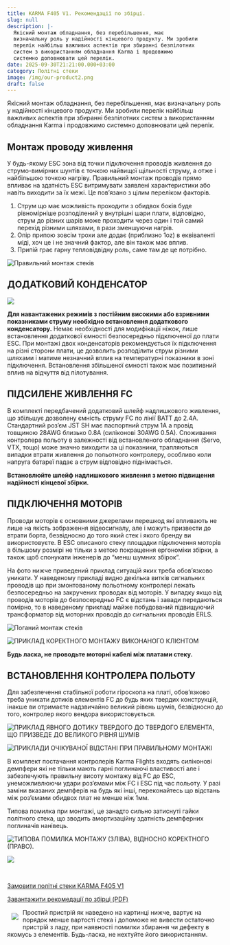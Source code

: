 ```yaml
---
title: KARMA F405 V1. Рекомендації по збірці.
slug: null
description: |-
  Якісний монтаж обладнання, без перебільшення, має
  визначальну роль у надійності кінцевого продукту. Ми зробили
  перелік найбільш важливих аспектів при збиранні безпілотних
  систем з використанням обладнання Karma і продовжимо
  системно доповнювати цей перелік.
date: 2025-09-30T21:21:00.000+03:00
category: Політні стеки
image: /img/our-product2.png
draft: false
---
```

<p class="text-center">Якісний монтаж обладнання, без перебільшення, має 
визначальну роль у надійності кінцевого продукту. Ми зробили 
перелік найбільш важливих аспектів при збиранні безпілотних 
систем з використанням обладнання Karma і продовжимо 
системно доповнювати цей перелік. 
</p>
<h2>Монтаж проводу живлення</h2>
<p>У будь-якому ESC зона від точки підключення проводів живлення до
струмо-вимірних шунтів є точкою найвищої щільності струму, а отже і
найбільшою точкою нагріву. Правильний монтаж проводів прямо впливає на
здатність ESC витримувати заявлені характеристики або навіть виходити за їх
межі. Це пов’язано з цілим переліком факторів. </p>

<ol>
<li>Струм що має можливість проходити з обидвох боків буде рівномірніше
розподілений у внутрішні шари плати, відповідно, струм до різних шарів
може проходити через один і той самий перехід різними шляхами, в рази
зменшуючи нагрів.</li>
<li>Опір припою зовсім трохи але додає (приблизно 1oz) в еквіваленті міді, хоч це і не значний фактор,  але він також має вплив.</li>
<li>Припій грає гарну тепловідвідну роль, саме там де це потрібно.</li>
</ol>
<div class="text-center">

![Правильний монтаж стеків](/img/pravilniy_montaz_stekiv.jpg "Правильний монтаж політних стеків")

</div>

<h2>ДОДАТКОВИЙ КОНДЕНСАТОР</h2>

<div class="text-center">

![](/img/kondensator.jpg)

</div>

<p>
<strong>Для навантажених режимів з постійним високими або взривними
показниками струму необхідно встановлення додаткового конденсатору.</strong>
Немає необхідності для модифікації ніжок, лише встановлення додаткової
ємності безпосередньо підключеної до плати ESC. При монтажі двох
конденсаторів рекомендується їх підключення на різні сторони плати, це
дозволить розподілити струм різними шляхами і матиме незначний вплив на
температурні показники в зоні підключення. Встановлення збільшеної ємності
також має позитивний вплив на відчуття від пілотування.

</p>

<h2>ПІДСИЛЕНЕ ЖИВЛЕННЯ FC</h2>

<p>
В комплекті передбачений додатковий шлейф надлишкового живлення, що 
збільшує дозволену ємність струму FC по лінії BATT до 2.4А. Стандартний роз’єм 
JST SH має паспортний струм 1А а провід товщиною 28AWG близько 0.8A 
(силіконові 30AWG 0.5A). Споживання контролера польоту в залежності від 
встановленого обладнання (Servo, VTX, тощо) може значно виходити за ці 
показники, трапляються випадки втрати живлення до польотного контролеру, 
особливо коли напруга батареї падає а струм відповідно піднімається.
</p>

<p><strong>
Встановлюйте шлейф надлишкового живлення з метою підвищення 
надійності кінцевої збірки. 

</strong></p>

<h2>
ПІДКЛЮЧЕННЯ МОТОРІВ 

</h2>

<p>
Проводи моторів є основними джерелами перешкод які впливають не лише на 
якість зображення відеосигналу, але і можуть призвести до втрати борта, 
безвідносно до того який стек і якого бренду ви використовуєте. В ESC 
описаного стеку площадки підключення моторів в більшому розмірі не тільки з 
метою покращення ергономіки збірки, а також щоб спонукати інженерів до 
“менш шумних збірок”. 

</p>

<p>
На фото нижче приведений приклад ситуацій яких треба обов’язково уникати. 
У наведеному прикладі видно декілька витків сигнальних проводів що при 
змонтованому польотному контролері лежать безпосередньо на закручених 
проводах від моторів. У випадку якщо від проводів моторів до безпосередньо 
FC є відстань і завади передаються помірно, то в наведеному прикладі майже 
побудований підвищуючий трансформатор від моторних проводів до 
сигнальних проводів ERLS.

</p>

<div class="text-center">

![Поганий монтаж стеків](/img/bad_montaz.jpg)

![ПРИКЛАД КОРЕКТНОГО  МОНТАЖУ ВИКОНАНОГО  КЛІЄНТОМ](/img/good_montaz.jpg)

<p><strong>
Будь ласка, не проводьте моторні кабелі між платами стеку. 

</strong></p>

</div>

<h2>
ВСТАНОВЛЕННЯ КОНТРОЛЕРА ПОЛЬОТУ
</h2>
<p>
Для забезпечення стабільної роботи гіроскопа на платі, обов’язково треба 
уникати дотиків елементів FC до будь яких твердих конструкцій, інакше ви 
отримаєте надзвичайно великий рівень шумів, безвідносно до того, контролер 
якого вендора використовується. 

</p>

![ПРИКЛАД  ЯВНОГО ДОТИКУ  ТВЕРДОГО ДО ТВЕРДОГО  ЕЛЕМЕНТА, ЩО ПРИЗВЕДЕ  ДО ВЕЛИКОГО РІВНЯ ШУМІВ](/img/kontroler-bad.jpg)

![ПРИКЛАДИ ОЧІКУВАНОЇ  ВІДСТАНІ ПРИ  ПРАВИЛЬНОМУ МОНТАЖІ](/img/kontroler-good.jpg)

<p>
В комплект постачання контролерів Karma Flights входять силіконові 
демпфери які не тільки мають гарні поглинаючі властивості але і забезпечують 
правильну висоту монтажу від FC до ESC, унеможливлюючи удари роз’ємами 
між FC і ESC під час польоту. У разі заміни вказаних демпферів на будь які інші, 
переконайтесь що відстань між роз’ємами обидвох плат не менше ніж 1мм.

</p>

<p>
Типова помилка при монтажі, це занадто сильно затиснуті гайки політного 
стека, що зводить амортизаційну здатність демпферних поглиначів нанівець.

</p>

<div class="text-center">

![ТИПОВА ПОМИЛКА МОНТАЖУ (ЗЛІВА), ВІДНОСНО КОРЕКТНОГО (ПРАВО). ](/img/momtaz-stekiv-no.jpg)

![](/img/giroskop.jpg)




<p class="text-center">
<br>

<a href="/catalog/flight-stack-karma-f405-v1/">

Замовити політні стеки  KARMA F405 V1
</a><br>

<a href="/assets/Karma_best_practices_UA.pdf">

Завантажити рекомедації по збірці (PDF)</a>

</p>
<img src="/img/stack.png" style="float:left; margin:10px;" />
<p>Простий пристрій як наведено 
на картинці нижче, вартує на 
порядок менше вартості стека і 
допоможе не вивести остаточно 
пристрій з ладу, при наявності 
помилки збирання чи дефекту в 
якомусь з елементів.
 Будь-ласка, не нехтуйте його 
використанням.</p>




</div>
